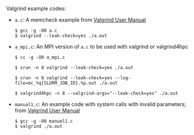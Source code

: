 Valgrind example codes:

-   `a.c`: A memcheck example from [Valgrind User Manual](https://valgrind.org/docs/manual/manual.html)
    ```
    $ gcc -g -O0 a.c
    $ valgrind --leak-check=yes ./a.out
    ```
-   `a_mpi.c`: An MPI version of `a.c` to be used with valgrind or valgrind4hpc
    ```
    $ cc -g -O0 a_mpi.c

    $ srun -n 8 valgrind --leak-check=yes ./a.out

    $ srun -n 8 valgrind --leak-check=yes --log-file=mc_%q{SLURM_JOB_ID}.%p.out ./a.out

    $ valgrind4hpc -n 8 --valgrind-args="--leak-check=yes" ./a.out
    ```
-   `manual1.c`: An example code with system calls with invalid parameters; from [Valgrind User Manual](https://valgrind.org/docs/manual/manual.html)
    ```
    $ gcc -g -O0 manuel1.c
    $ valgrind ./a.out
    ```
